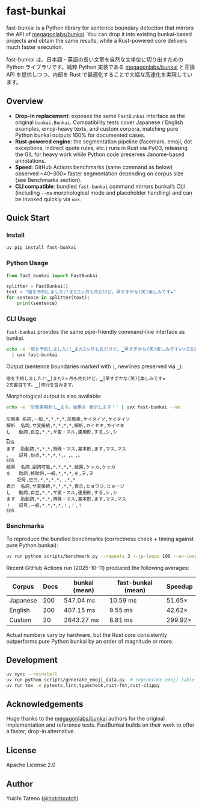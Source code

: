 # fast-bunkai

fast-bunkai is a Python library for sentence boundary detection that mirrors the API of [megagonlabs/bunkai](https://github.com/megagonlabs/bunkai). You can drop it into existing bunkai-based projects and obtain the same results, while a Rust-powered core delivers much faster execution.

fast-bunkai は、日本語・英語の長い文章を自然な文単位に切り出すための Python ライブラリです。純粋 Python 実装である [megagonlabs/bunkai](https://github.com/megagonlabs/bunkai) と互換 API を提供しつつ、内部を Rust で最適化することで大幅な高速化を実現しています。

## Overview

- **Drop-in replacement**: exposes the same `FastBunkai` interface as the original `bunkai.Bunkai`. Compatibility tests cover Japanese / English examples, emoji-heavy texts, and custom corpora, matching pure Python bunkai outputs 100% for documented cases.
- **Rust-powered engine**: the segmentation pipeline (facemark, emoji, dot exceptions, indirect quote rules, etc.) runs in Rust via PyO3, releasing the GIL for heavy work while Python code preserves Janome-based annotations.
- **Speed**: GitHub Actions benchmarks (same command as below) observed ~40–300× faster segmentation depending on corpus size (see Benchmarks section).
- **CLI compatible**: bundled `fast-bunkai` command mirrors bunkai’s CLI (including `--ma` morphological mode and placeholder handling) and can be invoked quickly via `uvx`.

## Quick Start

### Install

```bash
uv pip install fast-bunkai
```

### Python Usage

```python
from fast_bunkai import FastBunkai

splitter = FastBunkai()
text = "宿を予約しました♪!まだ2ヶ月も先だけど。早すぎかな(笑)楽しみです★"
for sentence in splitter(text):
    print(sentence)
```

### CLI Usage

`fast-bunkai` provides the same pipe-friendly command-line interface as bunkai.

```bash
echo -e '宿を予約しました♪!▁まだ2ヶ月も先だけど。▁早すぎかな(笑)楽しみです★\n2文書目です。▁改行を含みます。' \
  | uvx fast-bunkai
```

Output (sentence boundaries marked with `│`, newlines preserved via `▁`):

```
宿を予約しました♪!▁│まだ2ヶ月も先だけど。▁│早すぎかな(笑)│楽しみです★
2文書目です。▁│改行を含みます。
```

Morphological output is also available:

```bash
echo -e '形態素解析し▁ます。結果を 表示します！' | uvx fast-bunkai --ma
```

```
形態素	名詞,一般,*,*,*,*,形態素,ケイタイソ,ケイタイソ
解析	名詞,サ変接続,*,*,*,*,解析,カイセキ,カイセキ
し	動詞,自立,*,*,サ変・スル,連用形,する,シ,シ
▁
EOS
ます	助動詞,*,*,*,特殊・マス,基本形,ます,マス,マス
。	記号,句点,*,*,*,*,。,。,。
EOS
結果	名詞,副詞可能,*,*,*,*,結果,ケッカ,ケッカ
を	助詞,格助詞,一般,*,*,*,を,ヲ,ヲ
	記号,空白,*,*,*,*, ,*,*
表示	名詞,サ変接続,*,*,*,*,表示,ヒョウジ,ヒョージ
し	動詞,自立,*,*,サ変・スル,連用形,する,シ,シ
ます	助動詞,*,*,*,特殊・マス,基本形,ます,マス,マス
！	記号,一般,*,*,*,*,！,！,！
EOS
```

### Benchmarks

To reproduce the bundled benchmarks (correctness check + timing against pure Python bunkai):

```bash
uv run python scripts/benchmark.py --repeats 3 --jp-loops 100 --en-loops 100 --custom-loops 10
```

Recent GitHub Actions run (2025-10-11) produced the following averages:

| Corpus    | Docs | bunkai (mean) | fast-bunkai (mean) | Speedup |
|-----------|------|---------------|--------------------|---------|
| Japanese  | 200  | 547.04 ms     | 10.59 ms           | 51.65×  |
| English   | 200  | 407.15 ms     | 9.55 ms            | 42.62×  |
| Custom    | 20   | 2643.27 ms    | 8.81 ms            | 299.92× |

Actual numbers vary by hardware, but the Rust core consistently outperforms pure Python bunkai by an order of magnitude or more.

## Development

```bash
uv sync --reinstall
uv run python scripts/generate_emoji_data.py  # regenerate emoji table if dependencies change
uv run tox -e pytests,lint,typecheck,rust-fmt,rust-clippy
```

## Acknowledgements

Huge thanks to the [megagonlabs/bunkai](https://github.com/megagonlabs/bunkai) authors for the original implementation and reference tests. FastBunkai builds on their work to offer a faster, drop-in alternative.

## License

Apache License 2.0

## Author

Yuichi Tateno ([@hotchpotch](https://github.com/hotchpotch))
